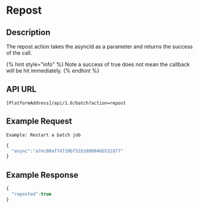 # Repost

## Description

The repost action takes the asyncId as a parameter and returns the success of the call. 

{% hint style="info" %}
Note a success of true does not mean the callback will be hit immediately.
{% endhint %}

## API URL

`[PlatformAddress]/api/1.0/batch?action=repost`

## Example Request

`Example: Restart a batch job`

```javascript
{
  "async":"a7ec88af7d710bf51b188004bb532d77"
}
```

## Example Response

```javascript
{
  "reposted":true
}
```

